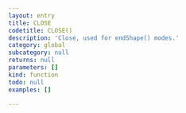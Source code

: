 ```yaml
---
layout: entry
title: CLOSE
codetitle: CLOSE()
description: 'Close, used for endShape() modes.'
category: global
subcategory: null
returns: null
parameters: []
kind: function
todo: null
examples: []

---
```

